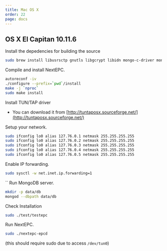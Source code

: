 ```yaml
---
title: Mac OS X
order: 22
page: docs
---
```


## OS X El Capitan 10.11.6

Install the depedencies for building the source
```bash
sudo brew install libusrsctp gnutls libgcrypt libidn mongo-c-driver mongdb
```

Compile and install NextEPC.
```bash
autoreconf -iv
./configure --prefix=`pwd`/install
make -j `nproc`
sudo make install
```

Install TUN/TAP driver
- You can download it from [http://tuntaposx.sourceforge.net/](http://tuntaposx.sourceforge.net/)

Setup your network.
```bash
sudo ifconfig lo0 alias 127.76.0.1 netmask 255.255.255.255
sudo ifconfig lo0 alias 127.76.0.2 netmask 255.255.255.255
sudo ifconfig lo0 alias 127.76.0.3 netmask 255.255.255.255
sudo ifconfig lo0 alias 127.76.0.4 netmask 255.255.255.255
sudo ifconfig lo0 alias 127.76.0.5 netmask 255.255.255.255
```

Enable IP forwarding.
```bash
sudo sysctl -w net.inet.ip.forwarding=1
```

``
Run MongoDB server.
```bash
mkdir -p data/db
mongod --dbpath data/db
```

Check Installation
```bash
sudo ./test/testepc
```

Run NextEPC.
```bash
sudo ./nextepc-epcd
```
(this should require sudo due to access `/dev/tun0`)
